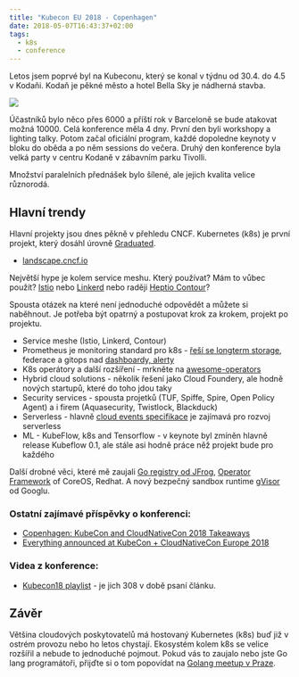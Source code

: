 ```yaml
---
title: "Kubecon EU 2018 - Copenhagen"
date: 2018-05-07T16:43:37+02:00
tags:
  - k8s
  - conference
---
```


Letos jsem poprvé byl na Kubeconu, který se konal v týdnu od 30.4. do 4.5 v Kodaňi. Kodaň je pěkné město a hotel Bella Sky je nádherná stavba.

![](/images/kubecon18/BellaSkyHotel.jpg)

Účastníků bylo něco přes 6000 a příští rok v Barceloně se bude atakovat možná 10000.
Celá konference měla 4 dny. První den byli workshopy a lighting talky. Potom začal oficiální program, každé dopoledne keynoty v bloku do oběda a po něm sessions do večera. Druhý den konference byla velká party v centru Kodaně v zábavním parku Tivolli.

Množství paralelních přednášek bylo šílené, ale jejich kvalita velice různorodá.


## Hlavní trendy

Hlavní projekty jsou dnes pěkně v přehledu CNCF. Kubernetes (k8s) je první projekt, který dosáhl úrovně [Graduated](https://www.cncf.io/projects/).

- [landscape.cncf.io](https://landscape.cncf.io)

Největší hype je kolem service meshu. Který používat? Mám to vůbec použít? [Istio](https://istio.io/) nebo [Linkerd](https://linkerd.io/) nebo raději [Heptio Contour](https://github.com/heptio/contour)?

Spousta otázek na které není jednoduché odpovědět a můžete si naběhnout. Je potřeba být opatrný a postupovat krok za krokem, projekt po projektu.

- Service meshe (Istio, Linkerd, Contour)
- Prometheus je monitoring standard pro k8s - [řeší se longterm storage](https://github.com/improbable-eng/thanos), federace a gitops nad [dashboardy, alerty](https://www.youtube.com/watch?v=b7-DtFfsL6E)
- K8s operátory a další rozšíření  - mrkněte na [awesome-operators](https://github.com/operator-framework/awesome-operators)
- Hybrid cloud solutions - několik řešení jako Cloud Foundery, ale hodně nových startupů, které do toho jdou taky
- Security services - spousta projetků (TUF, Spiffe, Spire, Open Policy Agent) a i firem (Aquasecurity, Twistlock, Blackduck)
- Serverless - hlavně [cloud events specifikace](https://github.com/cloudevents/spec) je zajímavá pro rozvoj serverless
- ML - KubeFlow, k8s and Tensorflow - v keynote byl zmíněn hlavně release Kubeflow 0.1, ale stále asi hodně práce něž projekt bude pro každého

Další drobné věci, které mě zaujali [Go registry od JFrog](https://jfrog.com/blog/goproxy-artifactory-go-registries/), [Operator Framework](https://coreos.com/blog/introducing-operator-framework) of CoreOS, Redhat. A nový bezpečný sandbox runtime [gVisor](https://cloudplatform.googleblog.com/2018/05/Open-sourcing-gVisor-a-sandboxed-container-runtime.html) od Googlu.

### Ostatní zajímavé příspěvky o konferenci:

- [Copenhagen: KubeCon and CloudNativeCon 2018 Takeaways](https://aniszczyk.org/2018/05/06/copenhagen-kubecon-and-cloudnativecon-2018-takeaways/)
- [Everything announced at KubeCon + CloudNativeCon Europe 2018](https://venturebeat.com/2018/05/05/everything-announced-at-kubecon-cloudnativecon-europe-2018/)


### Videa z konference:

- [Kubecon18 playlist](https://www.youtube.com/watch?v=OUYTNywPk-s&list=PLj6h78yzYM2N8GdbjmhVU65KYm_68qBmo) - je jich 308 v době psaní článku.


## Závěr

Většina cloudových poskytovatelů má hostovaný Kubernetes (k8s) buď již v ostrém provozu nebo ho letos chystají. Ekosystém kolem k8s se velice rozšířil a nebude to jednoduché pojmout.
Pokud vás to zaujalo nebo jste Go lang programátoři, přijďte si o tom popovídat na [Golang meetup v Praze](https://www.meetup.com/Prague-Golang-Meetup/events/250136683/).
